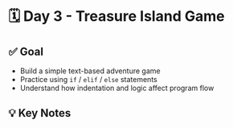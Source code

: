 # 🗓️ Day 3 - Treasure Island Game

## ✅ Goal
- Build a simple text-based adventure game
- Practice using `if` / `elif` / `else` statements
- Understand how indentation and logic affect program flow

## 💡 Key Notes


